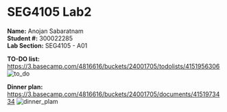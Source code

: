# SEG4105 Lab2

**Name:** Anojan Sabaratnam </br>
**Student #:** 300022285 </br>
**Lab Section:** SEG4105 - A01

**TO-DO list:** </br>
https://3.basecamp.com/4816616/buckets/24001705/todolists/4151956306
![to_do](Screenshots/to_do.png)

**Dinner plan:** </br>
https://3.basecamp.com/4816616/buckets/24001705/documents/4151973434
![dinner_plam](Screenshots/dinner_plan.png)
